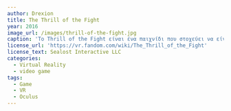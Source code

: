 ```yaml
---
author: Drexion
title: The Thrill of the Fight
year: 2016
image_url: /images/thrill-of-the-fight.jpg
caption: 'Το Thrill of the Fight είναι ένα παιχνίδι που στοχεύει να είναι όσο πιο αυθετικό και κοντά στην πραγματικότητα γίνεται. Σε βάζει σε μία σειρά από αγώνες όπου αντικατοπτρίζουν όσο καλύτερα μπορούν την πραγματικότητα, όπου δίνεται έμφαση στις ικανότητες του κάθε παίχτη για το σωστό timing, ευστοχία, αποφυγές και άμυνα.'
license_url: 'https://vr.fandom.com/wiki/The_Thrill_of_the_Fight'
license_text: Sealost Interactive LLC
categories:
  - Virtual Reality
  - video game
tags:
  - Game
  - VR
  - Oculus
---
```

